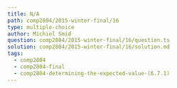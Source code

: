 ```yaml
---
title: N/A
path: comp2804/2015-winter-final/16
type: multiple-choice
author: Michiel Smid
question: comp2804/2015-winter-final/16/question.ts
solution: comp2804/2015-winter-final/16/solution.md
tags:
  - comp2804
  - comp2804-final
  - comp2804-determining-the-expected-value-(6.7.1)
---
```

